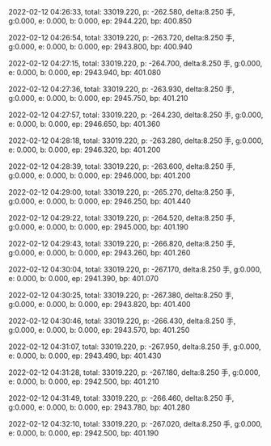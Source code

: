 2022-02-12 04:26:33, total: 33019.220, p: -262.580, delta:8.250 手, g:0.000, e: 0.000, b: 0.000, ep: 2944.220, bp: 400.850

2022-02-12 04:26:54, total: 33019.220, p: -263.720, delta:8.250 手, g:0.000, e: 0.000, b: 0.000, ep: 2943.800, bp: 400.940

2022-02-12 04:27:15, total: 33019.220, p: -264.700, delta:8.250 手, g:0.000, e: 0.000, b: 0.000, ep: 2943.940, bp: 401.080

2022-02-12 04:27:36, total: 33019.220, p: -263.930, delta:8.250 手, g:0.000, e: 0.000, b: 0.000, ep: 2945.750, bp: 401.210

2022-02-12 04:27:57, total: 33019.220, p: -264.230, delta:8.250 手, g:0.000, e: 0.000, b: 0.000, ep: 2946.650, bp: 401.360

2022-02-12 04:28:18, total: 33019.220, p: -263.280, delta:8.250 手, g:0.000, e: 0.000, b: 0.000, ep: 2946.320, bp: 401.200

2022-02-12 04:28:39, total: 33019.220, p: -263.600, delta:8.250 手, g:0.000, e: 0.000, b: 0.000, ep: 2946.000, bp: 401.200

2022-02-12 04:29:00, total: 33019.220, p: -265.270, delta:8.250 手, g:0.000, e: 0.000, b: 0.000, ep: 2946.250, bp: 401.440

2022-02-12 04:29:22, total: 33019.220, p: -264.520, delta:8.250 手, g:0.000, e: 0.000, b: 0.000, ep: 2945.000, bp: 401.190

2022-02-12 04:29:43, total: 33019.220, p: -266.820, delta:8.250 手, g:0.000, e: 0.000, b: 0.000, ep: 2943.260, bp: 401.260

2022-02-12 04:30:04, total: 33019.220, p: -267.170, delta:8.250 手, g:0.000, e: 0.000, b: 0.000, ep: 2941.390, bp: 401.070

2022-02-12 04:30:25, total: 33019.220, p: -267.380, delta:8.250 手, g:0.000, e: 0.000, b: 0.000, ep: 2943.820, bp: 401.400

2022-02-12 04:30:46, total: 33019.220, p: -266.430, delta:8.250 手, g:0.000, e: 0.000, b: 0.000, ep: 2943.570, bp: 401.250

2022-02-12 04:31:07, total: 33019.220, p: -267.950, delta:8.250 手, g:0.000, e: 0.000, b: 0.000, ep: 2943.490, bp: 401.430

2022-02-12 04:31:28, total: 33019.220, p: -267.180, delta:8.250 手, g:0.000, e: 0.000, b: 0.000, ep: 2942.500, bp: 401.210

2022-02-12 04:31:49, total: 33019.220, p: -266.460, delta:8.250 手, g:0.000, e: 0.000, b: 0.000, ep: 2943.780, bp: 401.280

2022-02-12 04:32:10, total: 33019.220, p: -267.020, delta:8.250 手, g:0.000, e: 0.000, b: 0.000, ep: 2942.500, bp: 401.190